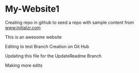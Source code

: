 # My-Website1
Creating repo in github to seed a repo with sample content from www.initialzr.com

This is an awesome website

Editing to test Branch Creation on Git Hub

Updating this file for the UpdateReadme Branch

Making more edits
